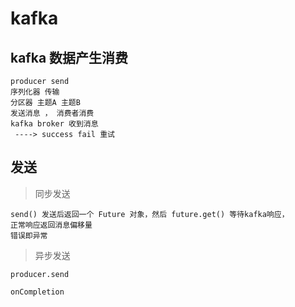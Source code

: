 

# kafka

## kafka 数据产生消费

    producer send
    序列化器 传输
    分区器 主题A 主题B
    发送消息 ， 消费者消费
    kafka broker 收到消息
     ----> success fail 重试
     
     
## 发送

> 同步发送

    send() 发送后返回一个 Future 对象，然后 future.get() 等待kafka响应，
    正常响应返回消息偏移量
    错误即异常
 
> 异步发送

    producer.send
    
    onCompletion